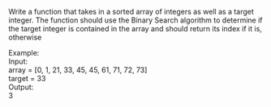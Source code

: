 Write a function that takes in a sorted array of integers as well as a target integer. The function should use the Binary Search algorithm to determine if the target integer is contained in the array and should return its index if it is, otherwise

Example:<br>
Input:<br>
array = [0, 1, 21, 33, 45, 45, 61, 71, 72, 73]<br>
target = 33<br>
Output:<br>
3